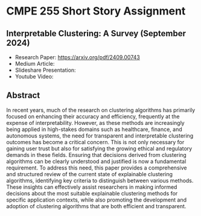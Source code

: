 # CMPE 255 Short Story Assignment

## Interpretable Clustering: A Survey (September 2024)

* Research Paper: https://arxiv.org/pdf/2409.00743
* Medium Article: <todo>
* Slideshare Presentation: <todo>
* Youtube Video: <todo>

## Abstract

In recent years, much of the research on clustering algorithms has primarily focused on enhancing their accuracy and
efficiency, frequently at the expense of interpretability. However, as these methods are increasingly being applied in high-stakes
domains such as healthcare, finance, and autonomous systems, the need for transparent and interpretable clustering outcomes has
become a critical concern. This is not only necessary for gaining user trust but also for satisfying the growing ethical and regulatory
demands in these fields. Ensuring that decisions derived from clustering algorithms can be clearly understood and justified is now a
fundamental requirement. To address this need, this paper provides a comprehensive and structured review of the current state of
explainable clustering algorithms, identifying key criteria to distinguish between various methods. These insights can effectively assist
researchers in making informed decisions about the most suitable explainable clustering methods for specific application contexts,
while also promoting the development and adoption of clustering algorithms that are both efficient and transparent.


